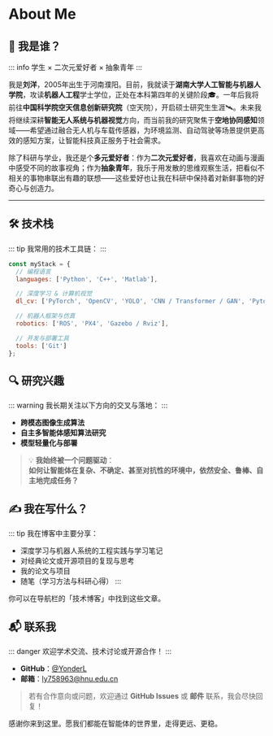 # About Me
## 🧠 我是谁？

::: info
学生 × 二次元爱好者 × 抽象青年
:::
      
我是**刘洋**，2005年出生于河南濮阳。目前，我就读于**湖南大学人工智能与机器人学院**，攻读**机器人工程**学士学位，正处在本科第四年的关键阶段🎓。一年后我将前往**中国科学院空天信息创新研究院**（空天院），开启硕士研究生生涯🛰️。未来我将继续深耕**智能无人系统与机器视觉**方向，而当前我的研究聚焦于**空地协同感知**领域——希望通过融合无人机与车载传感器，为环境监测、自动驾驶等场景提供更高效的感知方案，让智能科技真正服务于社会需求。

除了科研与学业，我还是个**多元爱好者**：作为**二次元爱好者**，我喜欢在动画与漫画中感受不同的故事视角；作为**抽象青年**，我乐于用发散的思维观察生活，把看似不相关的事物串联出有趣的联想——这些爱好也让我在科研中保持着对新鲜事物的好奇心与创造力。

---

## 🛠️ 技术栈

::: tip
我常用的技术工具链：
:::

```js
const myStack = {
  // 编程语言
  languages: ['Python', 'C++', 'Matlab'],

  // 深度学习 & 计算机视觉
  dl_cv: ['PyTorch', 'OpenCV', 'YOLO', 'CNN / Transformer / GAN', 'Pytorch'],

  // 机器人框架与仿真
  robotics: ['ROS', 'PX4', 'Gazebo / Rviz'],

  // 开发与部署工具
  tools: ['Git']
};
```

## 🔍 研究兴趣

::: warning
我长期关注以下方向的交叉与落地：
:::

- **跨模态图像生成算法**  
- **自主多智能体感知算法研究**  
- **模型轻量化与部署**  

> 💡 **我始终被一个问题驱动**：  
> **如何让智能体在复杂、不确定、甚至对抗性的环境中，依然安全、鲁棒、自主地完成任务？**

## ✍️ 我在写什么？

::: tip
我在博客中主要分享：

- 深度学习与机器人系统的工程实践与学习笔记  
- 对经典论文或开源项目的复现与思考  
- 我的论文与项目  
- 随笔（学习方法与科研心得）
:::

你可以在导航栏的「技术博客」中找到这些文章。

## 📬 联系我
::: danger
欢迎学术交流、技术讨论或开源合作！
:::

- **GitHub**：[@YonderL](https://github.com/YonderL)  
- **邮箱**：[ly758963@hnu.edu.cn](mailto:ly758963@hnu.edu.cn)  

> 若有合作意向或问题，欢迎通过 **GitHub Issues** 或 **邮件** 联系，我会尽快回复！

感谢你来到这里。愿我们都能在智能体的世界里，走得更远、更稳。